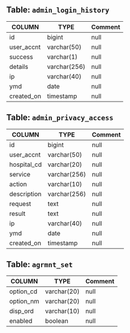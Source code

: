 
## Table:  `admin_login_history`

|          COLUMN         |         TYPE           |         Comment           |
|-------------------------|------------------------|------------------------|
| id | bigint  | null |
| user_accnt | varchar(50)  | null |
| success | varchar(1)  | null |
| details | varchar(256)  | null |
| ip | varchar(40)  | null |
| ymd | date  | null |
| created_on | timestamp  | null |


## Table:  `admin_privacy_access`

|          COLUMN         |         TYPE           |         Comment           |
|-------------------------|------------------------|------------------------|
| id | bigint  | null |
| user_accnt | varchar(50)  | null |
| hospital_cd | varchar(20)  | null |
| service | varchar(256)  | null |
| action | varchar(10)  | null |
| description | varchar(256)  | null |
| request | text  | null |
| result | text  | null |
| ip | varchar(40)  | null |
| ymd | date  | null |
| created_on | timestamp  | null |


## Table:  `agrmnt_set`

|          COLUMN         |         TYPE           |         Comment           |
|-------------------------|------------------------|------------------------|
| option_cd | varchar(20)  | null |
| option_nm | varchar(20)  | null |
| disp_ord | varchar(10)  | null |
| enabled | boolean  | null |


